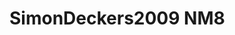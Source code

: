 # SimonDeckers2009 NM8
<a name="material" />
<script type="application/ld+json">

  {
    "@context": "https://schema.org/",
    "@type": "ChemicalSubstance",
    "http://purl.org/dc/terms/conformsTo":
      {
        "@type": "CreativeWork",
        "@id": "https://bioschemas.org/profiles/ChemicalSubstance/0.4-RELEASE/"
      },
    "@id": "https://egonw.github.io/nanowiki/nanowiki177.html#material",
    "name": "SimonDeckers2009 NM8",
    "sameAs: "http://127.0.0.1/mediawiki/index.php/Special:URIResolver/SimonDeckers2009_NM8"
  }
</script>

